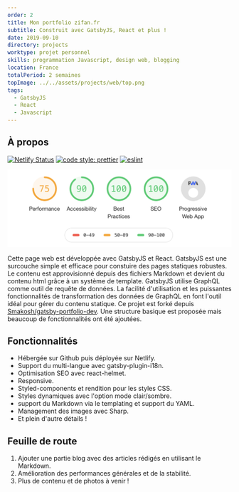 ```yaml
---
order: 2
title: Mon portfolio zifan.fr
subtitle: Construit avec GatsbyJS, React et plus !
date: 2019-09-10
directory: projects
worktype: projet personnel
skills: programmation Javascript, design web, blogging
location: France
totalPeriod: 2 semaines
topImage: ../../assets/projects/web/top.png
tags:
  - GatsbyJS
  - React
  - Javascript
---
```


## À propos
[![Netlify Status](https://api.netlify.com/api/v1/badges/ef88351c-4e3a-4565-b79d-b4e683e32203/deploy-status)](https://app.netlify.com/sites/zifan/deploys) [![code style: prettier](https://img.shields.io/badge/code_style-prettier-ff69b4.svg?style=flat-square)](https://github.com/prettier/prettier) [![eslint](https://img.shields.io/badge/eslint-enabled-green.svg)](https://eslint.org/)

![Résultats de l'audit Google Lighthouse](../../assets/projects/web/lighthouse.png) 

Cette page web est développée avec GatsbyJS et React. GatsbyJS est une surcouche simple et efficace pour constuire des pages statiques robustes. Le contenu est approvisionné depuis des fichiers Markdown et devient du contenu html grâce à un système de template.
GatsbyJS utilise GraphQL comme outil de requête de données. La facilité d'utilisation et les puissantes fonctionnalités de transformation des données de GraphQL en font l'outil idéal pour gérer du contenu statique.
Ce projet est forké depuis [Smakosh/gatsby-portfolio-dev](https://github.com/smakosh/gatsby-portfolio-dev). Une structure basique est proposée mais beaucoup de fonctionnalités ont été ajoutées.
## Fonctionnalités
- Hébergée sur Github puis déployée sur Netlify.
- Support du multi-langue avec gatsby-plugin-i18n.
- Optimisation SEO avec react-helmet.
- Responsive.
- Styled-components et rendition pour les styles CSS.
- Styles dynamiques avec l'option mode clair/sombre.
- support du Markdown via le templating et support du YAML.
- Management des images avec Sharp.
- Et plein d'autre détails !

## Feuille de route
1. Ajouter une partie blog avec des articles rédigés en utilisant le Markdown.
2. Amélioration des performances générales et de la stabilité.
3. Plus de contenu et de photos à venir !